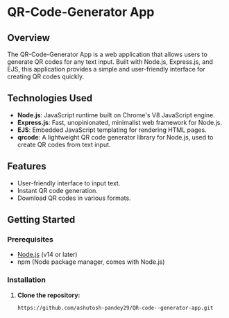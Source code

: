 # QR-Code-Generator App

## Overview
The QR-Code-Generator App is a web application that allows users to generate QR codes for any text input. Built with Node.js, Express.js, and EJS, this application provides a simple and user-friendly interface for creating QR codes quickly.

## Technologies Used
- **Node.js**: JavaScript runtime built on Chrome's V8 JavaScript engine.
- **Express.js**: Fast, unopinionated, minimalist web framework for Node.js.
- **EJS**: Embedded JavaScript templating for rendering HTML pages.
- **qrcode**: A lightweight QR code generator library for Node.js, used to create QR codes from text input.

## Features
- User-friendly interface to input text.
- Instant QR code generation.
- Download QR codes in various formats.

## Getting Started

### Prerequisites
- [Node.js](https://nodejs.org/) (v14 or later)
- npm (Node package manager, comes with Node.js)

### Installation

1. **Clone the repository:**
   ```bash
   https://github.com/ashutosh-pandey29/QR-code--generator-app.git

